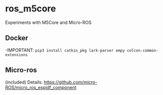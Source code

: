 # ros_m5core
Experiments with M5Core and Micro-ROS

## Docker

-IMPORTANT: `pip3 install catkin_pkg lark-parser empy colcon-common-extensions`

## Micro-ros
(included)
Details: https://github.com/micro-ROS/micro_ros_espidf_component

